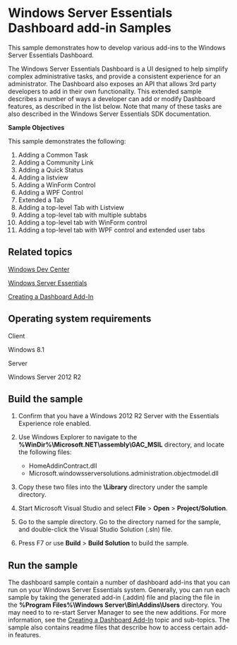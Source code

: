 Windows Server Essentials Dashboard add-in Samples
==================================================

This sample demonstrates how to develop various add-ins to the Windows Server Essentials Dashboard.

The Windows Server Essentials Dashboard is a UI designed to help simplify complex administrative tasks, and provide a consistent experience for an administrator. The Dashboard also exposes an API that allows 3rd party developers to add in their own functionality. This extended sample describes a number of ways a developer can add or modify Dashboard features, as described in the list below. Note that many of these tasks are also described in the Windows Server Essentials SDK documentation.

**Sample Objectives**

This sample demonstrates the following:

1.  Adding a Common Task
2.  Adding a Community Link
3.  Adding a Quick Status
4.  Adding a listview
5.  Adding a WinForm Control
6.  Adding a WPF Control
7.  Extended a Tab
8.  Adding a top-level Tab with Listview
9.  Adding a top-level tab with multiple subtabs
10. Adding a top-level tab with WinForm control
11. Adding a top-level tab with WPF control and extended user tabs

Related topics
--------------

[Windows Dev Center](%20http://go.microsoft.com/fwlink/p/?linkid=302084)

[Windows Server Essentials](http://msdn.microsoft.com/en-us/library/windows/desktop/gg513958)

[Creating a Dashboard Add-In](http://msdn.microsoft.com/en-us/library/windows/desktop/gg513895)

Operating system requirements
-----------------------------

Client

Windows 8.1

Server

Windows Server 2012 R2

Build the sample
----------------

1.  Confirm that you have a Windows 2012 R2 Server with the Essentials Experience role enabled.
2.  Use Windows Explorer to navigate to the **%WinDir%\\Microsoft.NET\\assembly\\GAC\_MSIL** directory, and locate the following files:

    -   HomeAddinContract.dll
    -   Microsoft.windowsserversolutions.administration.objectmodel.dll

3.  Copy these two files into the **\\Library** directory under the sample directory.
4.  Start Microsoft Visual Studio and select **File** \> **Open** \> **Project/Solution**.
5.  Go to the sample directory. Go to the directory named for the sample, and double-click the Visual Studio Solution (.sln) file.
6.  Press F7 or use **Build** \> **Build Solution** to build the sample.

Run the sample
--------------

The dashboard sample contain a number of dashboard add-ins that you can run on your Windows Server Essentials system. Generally, you can run each sample by taking the generated add-in (.addin) file and placing the file in the **%Program Files%\\Windows Server\\Bin\\Addins\\Users** directory. You may need to to re-start Server Manager to see the new additions. For more information, see the [Creating a Dashboard Add-In](http://msdn.microsoft.com/en-us/library/windows/desktop/gg513895) topic and sub-topics. The sample also contains readme files that describe how to access certain add-in features.

